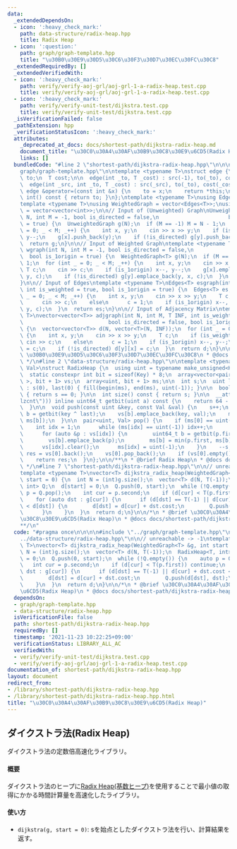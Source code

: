 ```yaml
---
data:
  _extendedDependsOn:
  - icon: ':heavy_check_mark:'
    path: data-structure/radix-heap.hpp
    title: Radix Heap
  - icon: ':question:'
    path: graph/graph-template.hpp
    title: "\u30B0\u30E9\u30D5\u30C6\u30F3\u30D7\u30EC\u30FC\u30C8"
  _extendedRequiredBy: []
  _extendedVerifiedWith:
  - icon: ':heavy_check_mark:'
    path: verify/verify-aoj-grl/aoj-grl-1-a-radix-heap.test.cpp
    title: verify/verify-aoj-grl/aoj-grl-1-a-radix-heap.test.cpp
  - icon: ':heavy_check_mark:'
    path: verify/verify-unit-test/dijkstra.test.cpp
    title: verify/verify-unit-test/dijkstra.test.cpp
  _isVerificationFailed: false
  _pathExtension: hpp
  _verificationStatusIcon: ':heavy_check_mark:'
  attributes:
    _deprecated_at_docs: docs/shortest-path/dijkstra-radix-heap.md
    document_title: "\u30C0\u30A4\u30AF\u30B9\u30C8\u30E9\u6CD5(Radix Heap)"
    links: []
  bundledCode: "#line 2 \"shortest-path/dijkstra-radix-heap.hpp\"\n\n\n\n#line 2 \"\
    graph/graph-template.hpp\"\n\ntemplate <typename T>\nstruct edge {\n  int src,\
    \ to;\n  T cost;\n\n  edge(int _to, T _cost) : src(-1), to(_to), cost(_cost) {}\n\
    \  edge(int _src, int _to, T _cost) : src(_src), to(_to), cost(_cost) {}\n\n \
    \ edge &operator=(const int &x) {\n    to = x;\n    return *this;\n  }\n\n  operator\
    \ int() const { return to; }\n};\ntemplate <typename T>\nusing Edges = vector<edge<T>>;\n\
    template <typename T>\nusing WeightedGraph = vector<Edges<T>>;\nusing UnweightedGraph\
    \ = vector<vector<int>>;\n\n// Input of (Unweighted) Graph\nUnweightedGraph graph(int\
    \ N, int M = -1, bool is_directed = false,\n                      bool is_1origin\
    \ = true) {\n  UnweightedGraph g(N);\n  if (M == -1) M = N - 1;\n  for (int _\
    \ = 0; _ < M; _++) {\n    int x, y;\n    cin >> x >> y;\n    if (is_1origin) x--,\
    \ y--;\n    g[x].push_back(y);\n    if (!is_directed) g[y].push_back(x);\n  }\n\
    \  return g;\n}\n\n// Input of Weighted Graph\ntemplate <typename T>\nWeightedGraph<T>\
    \ wgraph(int N, int M = -1, bool is_directed = false,\n                      \
    \  bool is_1origin = true) {\n  WeightedGraph<T> g(N);\n  if (M == -1) M = N -\
    \ 1;\n  for (int _ = 0; _ < M; _++) {\n    int x, y;\n    cin >> x >> y;\n   \
    \ T c;\n    cin >> c;\n    if (is_1origin) x--, y--;\n    g[x].emplace_back(x,\
    \ y, c);\n    if (!is_directed) g[y].emplace_back(y, x, c);\n  }\n  return g;\n\
    }\n\n// Input of Edges\ntemplate <typename T>\nEdges<T> esgraph(int N, int M,\
    \ int is_weighted = true, bool is_1origin = true) {\n  Edges<T> es;\n  for (int\
    \ _ = 0; _ < M; _++) {\n    int x, y;\n    cin >> x >> y;\n    T c;\n    if (is_weighted)\n\
    \      cin >> c;\n    else\n      c = 1;\n    if (is_1origin) x--, y--;\n    es.emplace_back(x,\
    \ y, c);\n  }\n  return es;\n}\n\n// Input of Adjacency Matrix\ntemplate <typename\
    \ T>\nvector<vector<T>> adjgraph(int N, int M, T INF, int is_weighted = true,\n\
    \                           bool is_directed = false, bool is_1origin = true)\
    \ {\n  vector<vector<T>> d(N, vector<T>(N, INF));\n  for (int _ = 0; _ < M; _++)\
    \ {\n    int x, y;\n    cin >> x >> y;\n    T c;\n    if (is_weighted)\n     \
    \ cin >> c;\n    else\n      c = 1;\n    if (is_1origin) x--, y--;\n    d[x][y]\
    \ = c;\n    if (!is_directed) d[y][x] = c;\n  }\n  return d;\n}\n\n/**\n * @brief\
    \ \u30B0\u30E9\u30D5\u30C6\u30F3\u30D7\u30EC\u30FC\u30C8\n * @docs docs/graph/graph-template.md\n\
    \ */\n#line 2 \"data-structure/radix-heap.hpp\"\n\ntemplate <typename Key, typename\
    \ Val>\nstruct RadixHeap {\n  using uint = typename make_unsigned<Key>::type;\n\
    \  static constexpr int bit = sizeof(Key) * 8;\n  array<vector<pair<uint, Val>\
    \ >, bit + 1> vs;\n  array<uint, bit + 1> ms;\n\n  int s;\n  uint last;\n\n  RadixHeap()\
    \ : s(0), last(0) { fill(begin(ms), end(ms), uint(-1)); }\n\n  bool empty() const\
    \ { return s == 0; }\n\n  int size() const { return s; }\n\n  __attribute__((target(\"\
    lzcnt\"))) inline uint64_t getbit(uint a) const {\n    return 64 - _lzcnt_u64(a);\n\
    \  }\n\n  void push(const uint &key, const Val &val) {\n    s++;\n    uint64_t\
    \ b = getbit(key ^ last);\n    vs[b].emplace_back(key, val);\n    ms[b] = min(key,\
    \ ms[b]);\n  }\n\n  pair<uint, Val> pop() {\n    if (ms[0] == uint(-1)) {\n  \
    \    int idx = 1;\n      while (ms[idx] == uint(-1)) idx++;\n      last = ms[idx];\n\
    \      for (auto &p : vs[idx]) {\n        uint64_t b = getbit(p.first ^ last);\n\
    \        vs[b].emplace_back(p);\n        ms[b] = min(p.first, ms[b]);\n      }\n\
    \      vs[idx].clear();\n      ms[idx] = uint(-1);\n    }\n    --s;\n    auto\
    \ res = vs[0].back();\n    vs[0].pop_back();\n    if (vs[0].empty()) ms[0] = uint(-1);\n\
    \    return res;\n  }\n};\n\n/**\n * @brief Radix Heap\n * @docs docs/data-structure/radix-heap.md\n\
    \ */\n#line 7 \"shortest-path/dijkstra-radix-heap.hpp\"\n\n// unreachable -> -1\n\
    template <typename T>\nvector<T> dijkstra_radix_heap(WeightedGraph<T> &g, int\
    \ start = 0) {\n  int N = (int)g.size();\n  vector<T> d(N, T(-1));\n  RadixHeap<T,\
    \ int> Q;\n  d[start] = 0;\n  Q.push(0, start);\n  while (!Q.empty()) {\n    auto\
    \ p = Q.pop();\n    int cur = p.second;\n    if (d[cur] < T(p.first)) continue;\n\
    \    for (auto dst : g[cur]) {\n      if (d[dst] == T(-1) || d[cur] + dst.cost\
    \ < d[dst]) {\n        d[dst] = d[cur] + dst.cost;\n        Q.push(d[dst], dst);\n\
    \      }\n    }\n  }\n  return d;\n}\n\n/*\n * @brief \u30C0\u30A4\u30AF\u30B9\
    \u30C8\u30E9\u6CD5(Radix Heap)\n * @docs docs/shortest-path/dijkstra-radix-heap.md\n\
    **/\n"
  code: "#pragma once\n\n\n\n#include \"../graph/graph-template.hpp\"\n#include \"\
    ../data-structure/radix-heap.hpp\"\n\n// unreachable -> -1\ntemplate <typename\
    \ T>\nvector<T> dijkstra_radix_heap(WeightedGraph<T> &g, int start = 0) {\n  int\
    \ N = (int)g.size();\n  vector<T> d(N, T(-1));\n  RadixHeap<T, int> Q;\n  d[start]\
    \ = 0;\n  Q.push(0, start);\n  while (!Q.empty()) {\n    auto p = Q.pop();\n \
    \   int cur = p.second;\n    if (d[cur] < T(p.first)) continue;\n    for (auto\
    \ dst : g[cur]) {\n      if (d[dst] == T(-1) || d[cur] + dst.cost < d[dst]) {\n\
    \        d[dst] = d[cur] + dst.cost;\n        Q.push(d[dst], dst);\n      }\n\
    \    }\n  }\n  return d;\n}\n\n/*\n * @brief \u30C0\u30A4\u30AF\u30B9\u30C8\u30E9\
    \u6CD5(Radix Heap)\n * @docs docs/shortest-path/dijkstra-radix-heap.md\n**/\n"
  dependsOn:
  - graph/graph-template.hpp
  - data-structure/radix-heap.hpp
  isVerificationFile: false
  path: shortest-path/dijkstra-radix-heap.hpp
  requiredBy: []
  timestamp: '2021-11-23 10:22:25+09:00'
  verificationStatus: LIBRARY_ALL_AC
  verifiedWith:
  - verify/verify-unit-test/dijkstra.test.cpp
  - verify/verify-aoj-grl/aoj-grl-1-a-radix-heap.test.cpp
documentation_of: shortest-path/dijkstra-radix-heap.hpp
layout: document
redirect_from:
- /library/shortest-path/dijkstra-radix-heap.hpp
- /library/shortest-path/dijkstra-radix-heap.hpp.html
title: "\u30C0\u30A4\u30AF\u30B9\u30C8\u30E9\u6CD5(Radix Heap)"
---
```

## ダイクストラ法(Radix Heap)

ダイクストラ法の定数倍高速化ライブラリ。

#### 概要

ダイクストラ法のヒープに[Radix Heap(基数ヒープ)](https://nyaannyaan.github.io/library/data-structure/radix-heap.hpp)を使用することで最小値の取得にかかる時間計算量を高速化したライブラリ。

#### 使い方

- `dijkstra(g, start = 0)`: sを始点としたダイクストラ法を行い、計算結果を返す。
